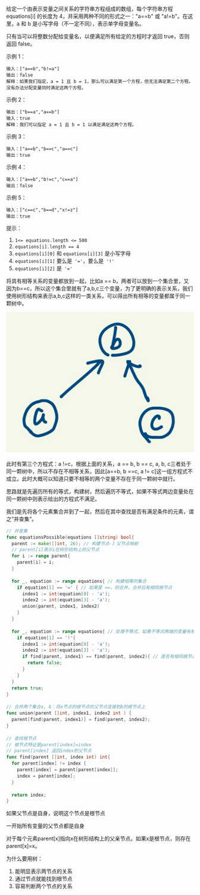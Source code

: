给定一个由表示变量之间关系的字符串方程组成的数组，每个字符串方程 equations[i] 的长度为 4，并采用两种不同的形式之一："a==b" 或 "a!=b"。在这里，a 和 b 是小写字母（不一定不同），表示单字母变量名。

只有当可以将整数分配给变量名，以便满足所有给定的方程时才返回 true，否则返回 false。 

 

示例 1：
```
输入：["a==b","b!=a"]
输出：false
解释：如果我们指定，a = 1 且 b = 1，那么可以满足第一个方程，但无法满足第二个方程。没有办法分配变量同时满足这两个方程。
```
示例 2：
```
输出：["b==a","a==b"]
输入：true
解释：我们可以指定 a = 1 且 b = 1 以满足满足这两个方程。
```
示例 3：
```
输入：["a==b","b==c","a==c"]
输出：true
```
示例 4：
```
输入：["a==b","b!=c","c==a"]
输出：false
```
示例 5：
```
输入：["c==c","b==d","x!=z"]
输出：true
```


提示：

1.  `1<= equations.length <= 500`
2. `equations[i].length == 4`
3. `equations[i][0]` 和 `equations[i][3]` 是小写字母
4. `equations[i][1]` 要么是` '='`，要么是` '!'`
5. `equations[i][2]` 是` '='`



将具有相等关系的变量都放到一起，比如a == b，两者可以放到一个集合里，又因为b==c，所以这个集合里就有了a,b,c三个变量，为了更明确的表示关系，我们使用树形结构来表示a,b,c这样的一类关系，可以得出所有相等的变量都属于同一颗树中。

![image-20200608161212567](../img/并查集.png)

此时有第三个方程式：a !=c，根据上面的关系，a == b, b == c, a, b, c三者处于同一颗树中，所以不存在不相等关系，因此[a==b, b ==c, a != c]这一组方程式不成立。此时大概可以知道只要不相等的两个变量不存在于同一颗树中就行。

思路就是先遍历所有的等式，构建树，然后遍历不等式，如果不等式两边变量处在同一颗树中则表示给出的方程式不满足。

我们是先将各个元素集合并到了一起，然后在其中查找是否有满足条件的元素，谓之“并查集”。

```go
// 并查集
func equationsPossible(equations []string) bool{
  parent := make([]int, 26); // 构建节点-》父节点映射
  // parent[i]表示i在树形结构上的父节点
  for i := range parent{
    parent[i] = i;
  }

  for _, equation := range equations{ // 构建相等的集合
    if equation[1] == '=' { // 如果是 ==，则合并，合并后有相同根节点
      index1 := int(equation[0] - 'a');
      index2 := int(equation[3] - 'a');
      union(parent, index1, index2)
    }
  }

  for _, equation := range equations{ // 处理不等式，如果不等式两端的变量有相同的根节点则不满足
    if equation[1] == '!'{
      index1 := int(equation[0] - 'a');
      index2 := int(equation[3] - 'a');
      if find(parent, index1) == find(parent, index2){ // 是否有相同根节点
        return false;
      }
    }
  }
  return true;
}

// 合并两个集合a, b：将a节点的根节点的父节点连接到b的根节点上
func union(parent []int, index1, index2 int ) {
  parent[find(parent, index1)] = find(parent, index2);
}

// 查找根节点
// 根节点特征是parent[index]=index
// parent[index] 返回index的父节点
func find(parent []int, index int) int{
  for parent[index] != index {
    parent[index] = parent[parent[index]];
    index = parent[index];
  }

  return index;
}
```

如果父节点是自身，说明这个节点是根节点

一开始所有变量的父节点都是自身

对于每个元素parent[x]指向x在树形结构上的父亲节点。如果x是根节点，则存在parent[x]=x。



为什么要用树：


1. 能明显表示两节点的关系
2. 通过节点就能找到根节点
3. 容易判断两个节点的关系

